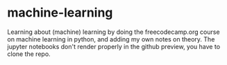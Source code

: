 # machine-learning
Learning about (machine) learning by doing the freecodecamp.org course on machine learning in python, and adding my own notes on theory.
The jupyter notebooks don't render properly in the github preview, you have to clone the repo.
